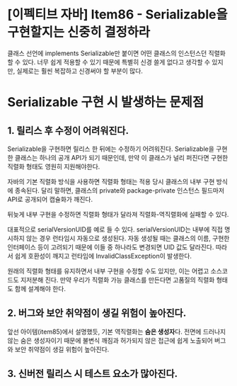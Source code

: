 # [이펙티브 자바] Item86 - Serializable을 구현할지는 신중히 결정하라

클래스 선언에 implements Serializable만 붙이면 어떤 클래스의 인스턴스던 직렬화 할 수 있다. 너무 쉽게 적용할 수 있기 때문에 특별히 신경 쓸게 없다고 생각할 수 있지만, 실제로는 훨씬 복잡하고 신경써야 할 부분이 많다.

# Serializable 구현 시 발생하는 문제점

## 1. 릴리스 후 수정이 어려워진다.

Serializable을 구현하면 릴리스 한 뒤에는 수정하기 어려워진다. Serializable을 구현한 클래스는 하나의 공개 API가 되기 때문인데, 만약 이 클래스가 널리 퍼진다면 구현한 직렬화 형태도 영원히 지원해야한다.

자바의 기본 직렬화 방식을 사용하면 직렬화 형태는 적용 당시 클래스의 내부 구현 방식에 종속된다. 달리 말하면, 클래스의 private와 package-private 인스턴스 필드마저 API로 공개되어 캡슐화가 깨진다.

뒤늦게 내부 구현을 수정하면 직렬화 형태가 달라져 직렬화-역직렬화에 실패할 수 있다. 

대표적으로 serialVersionUID를 예로 들 수 있다. serialVersionUID는 내부에 직접 명시하지 않는 경우 런타임시 자동으로 생성된다. 자동 생성될 때는 클래스의 이름, 구현한 인터페이스 등이 고려되기 때문에 이들 중 하나라도 변경되면 UID 값도 달라진다. 따라서 쉽게 호환성이 깨지고 런타임에 InvalidClassException이 발생한다.

원래의 직렬화 형태를 유지하면서 내부 구현을 수정할 수도 있지만, 이는 어렵고 소스코드도 지저분해 진다. 만약 우리가 직렬화 가능 클래스를 만든다면 고품질의 직렬화 형태도 함께 설계해야 한다.

## 2. 버그와 보안 취약점이 생길 위험이 높아진다.

앞선 아이템(item85)에서 설명했듯, 기본 역직렬화는 **숨은 생성자**다. 전면에 드러나지 않는 숨은 생성자이기 때문에 불변식 깨짐과 허가되지 않은 접근에 쉽게 노출되어 버그와 보안 취약점이 생길 위험이 높아진다.

## 3. 신버전 릴리스 시 테스트 요소가 많아진다.